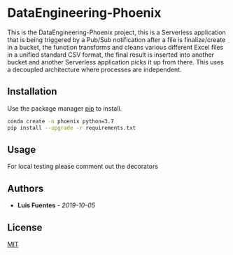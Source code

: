 # DataEngineering-Phoenix

This is the DataEngineering-Phoenix project, this is a Serverless application that is being triggered by a Pub/Sub notification after a file is finalize/create in a bucket, the function transforms and cleans various different Excel files in a unified standard CSV format, the final result is inserted into another bucket and another Serverless application picks it up from there. This uses a decoupled architecture where processes are independent.

## Installation

Use the package manager [pip](https://pip.pypa.io/en/stable/) to install.

```bash
conda create -n phoenix python=3.7
pip install --upgrade -r requirements.txt
```

## Usage
For local testing please comment out the decorators

## Authors
* **Luis Fuentes** - *2019-10-05*

## License
[MIT](https://choosealicense.com/licenses/mit/)